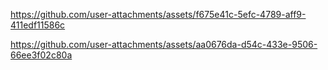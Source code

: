 

https://github.com/user-attachments/assets/f675e41c-5efc-4789-aff9-411edf11586c



https://github.com/user-attachments/assets/aa0676da-d54c-433e-9506-66ee3f02c80a

